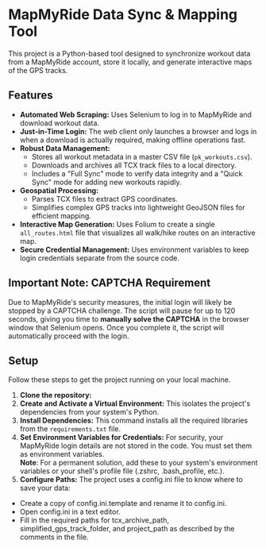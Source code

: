 # MapMyRide Data Sync & Mapping Tool

This project is a Python-based tool designed to synchronize workout data from a MapMyRide account, store it locally, and generate interactive maps of the GPS tracks.

## Features

- **Automated Web Scraping:** Uses Selenium to log in to MapMyRide and download workout data.
- **Just-in-Time Login:** The web client only launches a browser and logs in when a download is actually required, making offline operations fast.
- **Robust Data Management:**
    - Stores all workout metadata in a master CSV file (`pk_workouts.csv`).
    - Downloads and archives all TCX track files to a local directory.
    - Includes a "Full Sync" mode to verify data integrity and a "Quick Sync" mode for adding new workouts rapidly.
- **Geospatial Processing:**
    - Parses TCX files to extract GPS coordinates.
    - Simplifies complex GPS tracks into lightweight GeoJSON files for efficient mapping.
- **Interactive Map Generation:** Uses Folium to create a single `all_routes.html` file that visualizes all walk/hike routes on an interactive map.
- **Secure Credential Management:** Uses environment variables to keep login credentials separate from the source code.

## Important Note: CAPTCHA Requirement

Due to MapMyRide's security measures, the initial login will likely be stopped by a CAPTCHA challenge. The script will pause for up to 120 seconds, giving you time to **manually solve the CAPTCHA** in the browser window that Selenium opens. Once you complete it, the script will automatically proceed with the login.

## Setup

Follow these steps to get the project running on your local machine.

1.  **Clone the repository:**
2.  **Create and Activate a Virtual Environment:**
    This isolates the project's dependencies from your system's Python.
3.  **Install Dependencies:**
    This command installs all the required libraries from the `requirements.txt` file.
4. **Set Environment Variables for Credentials:** For security, your MapMyRide login details are not stored in the code. You must set them as environment variables.  
**Note**: For a permanent solution, add these to your system's environment variables or your shell's profile file (.zshrc, .bash_profile, etc.).
5. **Configure Paths:** The project uses a config.ini file to know where to save your data:
- Create a copy of config.ini.template and rename it to config.ini.
- Open config.ini in a text editor.
- Fill in the required paths for tcx_archive_path, simplified_gps_track_folder, and project_path as described by the comments in the file.
       